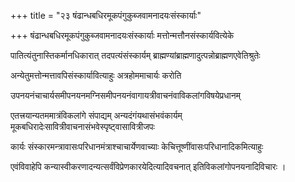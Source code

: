 +++
title = "२३ षंढान्धबधिरमूकपंगुकुब्जवामनादयःसंस्कार्याः"

+++
षंढान्धबधिरमूकपंगुकुब्जवामनादयःसंस्कार्याः मत्तोन्मत्तौनसंस्कार्यवित्येके

पातित्यंतुनास्तिकर्मानधिकारात् तदपत्यंसंस्कार्यम् ब्राह्मण्यांब्राह्मणादुत्पन्नोब्राह्मणएवेतिश्रुतेः

अन्येतुमत्तोन्मत्तावपिसंस्कार्यावित्याहुः अत्रहोममाचार्यः करोति

उपनयनंचाचार्यसमीपनयनमग्निसमीपनयनंवागायत्रीवाचनंवाविकलांगविषयेप्रधानम्

एतत्त्रयान्यतममात्रंविकलांगे संपाद्यम् अन्यदंगंयथासंभवंकार्यम् मूकबधिरादेःसावित्रीवाचनासंभवेस्पृष्ट्वासावित्रीजपः

कार्यः संस्कारमन्त्रावासःपरिधानमंत्राश्चाचार्येणवाच्याः केचित्तूष्णींवासःपरिधानादिकमित्याहुः

एवंविवाहेपि कन्यास्वीकरणादन्यत्सर्वंविप्रेणकारयेदित्यादिवचनात् इतिविकलांगोपनयनादिविचारः ।
